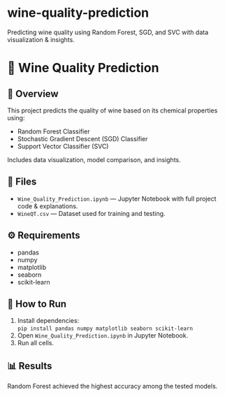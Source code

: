 # wine-quality-prediction
Predicting wine quality using Random Forest, SGD, and SVC with data visualization &amp; insights.
# 🍷 Wine Quality Prediction

## 📌 Overview
This project predicts the quality of wine based on its chemical properties using:
- Random Forest Classifier
- Stochastic Gradient Descent (SGD) Classifier
- Support Vector Classifier (SVC)

Includes data visualization, model comparison, and insights.

## 📂 Files
- `Wine_Quality_Prediction.ipynb` — Jupyter Notebook with full project code & explanations.
- `WineQT.csv` — Dataset used for training and testing.

## ⚙️ Requirements
- pandas
- numpy
- matplotlib
- seaborn
- scikit-learn

## 🚀 How to Run
1. Install dependencies:  
   `pip install pandas numpy matplotlib seaborn scikit-learn`
2. Open `Wine_Quality_Prediction.ipynb` in Jupyter Notebook.
3. Run all cells.

## 📊 Results
Random Forest achieved the highest accuracy among the tested models.
